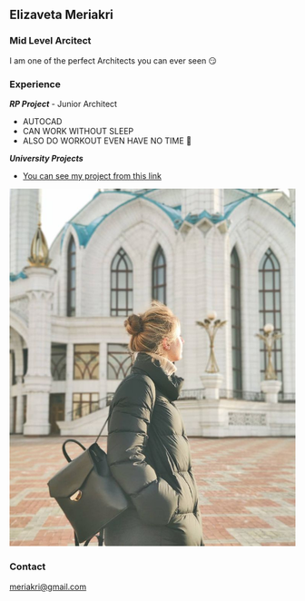 ## Elizaveta Meriakri
### Mid Level Arcitect

I am one of the perfect Architects you can ever seen :smirk:

### **Experience**
_**RP Project**_ - Junior Architect
- AUTOCAD
- CAN WORK WITHOUT SLEEP
- ALSO DO WORKOUT EVEN HAVE NO TIME :woman_dancing:


_**University Projects**_ 
- [You can see my project from this link](/project.pdf) 


![Image](/photo.jpg)

### Contact
meriakri@gmail.com
